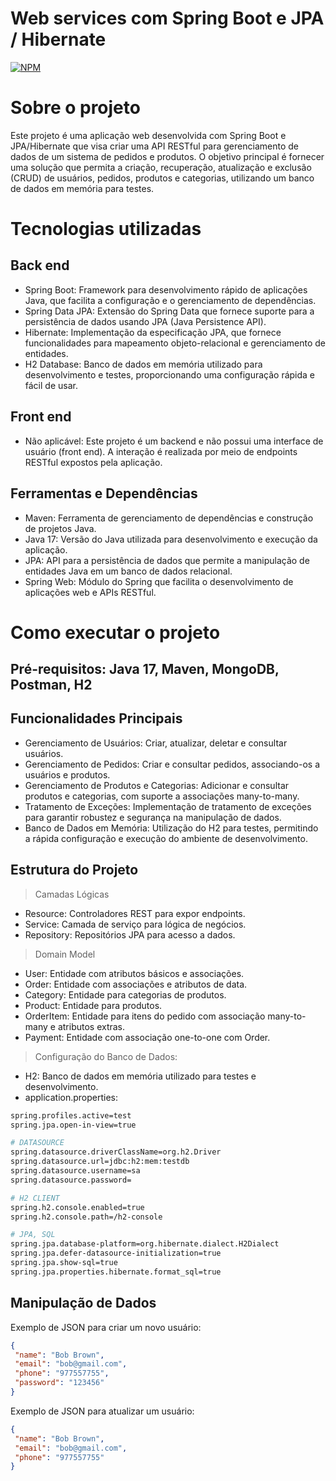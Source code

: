 # Web services com Spring Boot e JPA / Hibernate
[![NPM](https://img.shields.io/npm/l/react)](https://github.com/pLogicador/springboot3-jpa-workshop/blob/main/LICENSE) 

# Sobre o projeto
Este projeto é uma aplicação web desenvolvida com Spring Boot e JPA/Hibernate que visa criar uma API RESTful para gerenciamento de dados de um sistema de pedidos e produtos. 
O objetivo principal é fornecer uma solução que permita a criação, recuperação, atualização e exclusão (CRUD) de usuários, pedidos, produtos e categorias, 
utilizando um banco de dados em memória para testes.

# Tecnologias utilizadas
## Back end
- Spring Boot: Framework para desenvolvimento rápido de aplicações Java, que facilita a configuração e o gerenciamento de dependências.
- Spring Data JPA: Extensão do Spring Data que fornece suporte para a persistência de dados usando JPA (Java Persistence API).
- Hibernate: Implementação da especificação JPA, que fornece funcionalidades para mapeamento objeto-relacional e gerenciamento de entidades.
- H2 Database: Banco de dados em memória utilizado para desenvolvimento e testes, proporcionando uma configuração rápida e fácil de usar.
## Front end
- Não aplicável: Este projeto é um backend e não possui uma interface de usuário (front end). A interação é realizada por meio de endpoints RESTful expostos pela aplicação.
## Ferramentas e Dependências
- Maven: Ferramenta de gerenciamento de dependências e construção de projetos Java.
- Java 17: Versão do Java utilizada para desenvolvimento e execução da aplicação.
- JPA: API para a persistência de dados que permite a manipulação de entidades Java em um banco de dados relacional.
- Spring Web: Módulo do Spring que facilita o desenvolvimento de aplicações web e APIs RESTful.

# Como executar o projeto
## Pré-requisitos: Java 17, Maven, MongoDB, Postman, H2

## Funcionalidades Principais
* Gerenciamento de Usuários: Criar, atualizar, deletar e consultar usuários.
* Gerenciamento de Pedidos: Criar e consultar pedidos, associando-os a usuários e produtos.
* Gerenciamento de Produtos e Categorias: Adicionar e consultar produtos e categorias, com suporte a associações many-to-many.
* Tratamento de Exceções: Implementação de tratamento de exceções para garantir robustez e segurança na manipulação de dados.
* Banco de Dados em Memória: Utilização do H2 para testes, permitindo a rápida configuração e execução do ambiente de desenvolvimento.

## Estrutura do Projeto
> Camadas Lógicas
* Resource: Controladores REST para expor endpoints.
* Service: Camada de serviço para lógica de negócios.
* Repository: Repositórios JPA para acesso a dados.

> Domain Model
* User: Entidade com atributos básicos e associações.
* Order: Entidade com associações e atributos de data.
* Category: Entidade para categorias de produtos.
* Product: Entidade para produtos.
* OrderItem: Entidade para itens do pedido com associação many-to-many e atributos extras.
* Payment: Entidade com associação one-to-one com Order.

> Configuração do Banco de Dados:
* H2: Banco de dados em memória utilizado para testes e desenvolvimento.
* application.properties:
`````bash
spring.profiles.active=test
spring.jpa.open-in-view=true
``````
`````bash
# DATASOURCE
spring.datasource.driverClassName=org.h2.Driver
spring.datasource.url=jdbc:h2:mem:testdb
spring.datasource.username=sa
spring.datasource.password=

# H2 CLIENT
spring.h2.console.enabled=true
spring.h2.console.path=/h2-console

# JPA, SQL
spring.jpa.database-platform=org.hibernate.dialect.H2Dialect
spring.jpa.defer-datasource-initialization=true
spring.jpa.show-sql=true
spring.jpa.properties.hibernate.format_sql=true
``````
## Manipulação de Dados
Exemplo de JSON para criar um novo usuário:
`````json
{
 "name": "Bob Brown",
 "email": "bob@gmail.com",
 "phone": "977557755",
 "password": "123456"
}
``````
Exemplo de JSON para atualizar um usuário:
`````json
{
 "name": "Bob Brown",
 "email": "bob@gmail.com",
 "phone": "977557755"
}

``````





